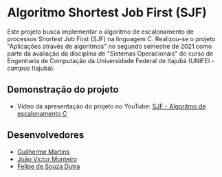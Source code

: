 # Algoritmo Shortest Job First (SJF)
Este projeto busca implementar o algoritmo de escalonamento de processos Shortest Job First (SJF) na linguagem C. Realizou-se o projeto "Aplicações através de algoritmos" no segundo semestre de 2021 como parte da avaliação da disciplina de "Sistemas Operacionais" do curso de Engenharia de Computação da Universidade Federal de Itajubá (UNIFEI - _campus_ Itajubá).

## Demonstração do projeto
* Vídeo da apresentação do projeto no YouTube: [SJF - Algoritmo de escalonamento C](https://www.youtube.com/watch?v=gn4uBFNpCzA)

## Desenvolvedores
* [Guilherme Martins](https://github.com/gui-mrtns)
* [João Victor Monteiro](https://github.com/jvsadan)
* [Felipe de Souza Dutra](https://github.com/felipesouzadutra)
 
